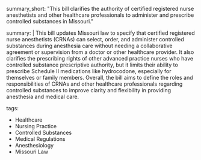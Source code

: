 summary_short: "This bill clarifies the authority of certified registered nurse anesthetists and other healthcare professionals to administer and prescribe controlled substances in Missouri."

summary: |
  This bill updates Missouri law to specify that certified registered nurse anesthetists (CRNAs) can select, order, and administer controlled substances during anesthesia care without needing a collaborative agreement or supervision from a doctor or other healthcare provider. It also clarifies the prescribing rights of other advanced practice nurses who have controlled substance prescriptive authority, but it limits their ability to prescribe Schedule II medications like hydrocodone, especially for themselves or family members. Overall, the bill aims to define the roles and responsibilities of CRNAs and other healthcare professionals regarding controlled substances to improve clarity and flexibility in providing anesthesia and medical care.

tags:
  - Healthcare
  - Nursing Practice
  - Controlled Substances
  - Medical Regulations
  - Anesthesiology
  - Missouri Law
